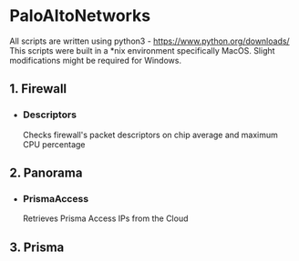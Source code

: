 # PaloAltoNetworks
All scripts are written using python3 - https://www.python.org/downloads/  
This scripts were built in a *nix environment specifically MacOS. Slight modifications might be required for Windows.

## 1. Firewall  
- ### Descriptors  
    Checks firewall's packet descriptors on chip average and maximum CPU percentage  

## 2. Panorama    
- ### PrismaAccess  
   Retrieves Prisma Access IPs from the Cloud  

## 3. Prisma 




